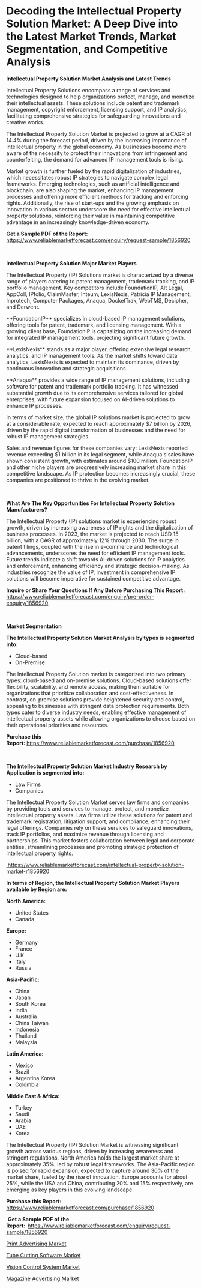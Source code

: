 <p><h1>Decoding the Intellectual Property Solution Market: A Deep Dive into the Latest Market Trends, Market Segmentation, and Competitive Analysis</h1></p><p><strong>Intellectual Property Solution Market Analysis and Latest Trends</strong></p>
<p><p>Intellectual Property Solutions encompass a range of services and technologies designed to help organizations protect, manage, and monetize their intellectual assets. These solutions include patent and trademark management, copyright enforcement, licensing support, and IP analytics, facilitating comprehensive strategies for safeguarding innovations and creative works. </p><p>The Intellectual Property Solution Market is projected to grow at a CAGR of 14.4% during the forecast period, driven by the increasing importance of intellectual property in the global economy. As businesses become more aware of the necessity to protect their innovations from infringement and counterfeiting, the demand for advanced IP management tools is rising. </p><p>Market growth is further fueled by the rapid digitalization of industries, which necessitates robust IP strategies to navigate complex legal frameworks. Emerging technologies, such as artificial intelligence and blockchain, are also shaping the market, enhancing IP management processes and offering more efficient methods for tracking and enforcing rights. Additionally, the rise of start-ups and the growing emphasis on innovation in various sectors underscore the need for effective intellectual property solutions, reinforcing their value in maintaining competitive advantage in an increasingly knowledge-driven economy.</p></p>
<p><strong>Get a Sample PDF of the Report:&nbsp;</strong> <a href="https://www.reliablemarketforecast.com/enquiry/request-sample/1856920?utm_campaign=1080&utm_medium=2&utm_source=Github&utm_content=ia&utm_term=10032025&utm_id=intellectual-property-solution">https://www.reliablemarketforecast.com/enquiry/request-sample/1856920</a></p>
<p>&nbsp;</p>
<p><strong>Intellectual Property Solution Major Market Players</strong></p>
<p><p>The Intellectual Property (IP) Solutions market is characterized by a diverse range of players catering to patent management, trademark tracking, and IP portfolio management. Key competitors include FoundationIP, Alt Legal, AppColl, IPfolio, ClaimMaster, Inteum, LexisNexis, Patricia IP Management, Inprotech, Computer Packages, Anaqua, DocketTrak, WebTMS, Decipher, and Derwent.</p><p>**FoundationIP** specializes in cloud-based IP management solutions, offering tools for patent, trademark, and licensing management. With a growing client base, FoundationIP is capitalizing on the increasing demand for integrated IP management tools, projecting significant future growth.</p><p>**LexisNexis** stands as a major player, offering extensive legal research, analytics, and IP management tools. As the market shifts toward data analytics, LexisNexis is expected to maintain its dominance, driven by continuous innovation and strategic acquisitions.</p><p>**Anaqua** provides a wide range of IP management solutions, including software for patent and trademark portfolio tracking. It has witnessed substantial growth due to its comprehensive services tailored for global enterprises, with future expansion focused on AI-driven solutions to enhance IP processes.</p><p>In terms of market size, the global IP solutions market is projected to grow at a considerable rate, expected to reach approximately $7 billion by 2026, driven by the rapid digital transformation of businesses and the need for robust IP management strategies.</p><p>Sales and revenue figures for these companies vary: LexisNexis reported revenue exceeding $1 billion in its legal segment, while Anaqua's sales have shown consistent growth, with estimates around $100 million. FoundationIP and other niche players are progressively increasing market share in this competitive landscape. As IP protection becomes increasingly crucial, these companies are positioned to thrive in the evolving market.</p></p>
<p>&nbsp;</p>
<p><strong>What Are The Key Opportunities For Intellectual Property Solution Manufacturers?</strong></p>
<p><p>The Intellectual Property (IP) solutions market is experiencing robust growth, driven by increasing awareness of IP rights and the digitalization of business processes. In 2023, the market is projected to reach USD 15 billion, with a CAGR of approximately 12% through 2030. The surge in patent filings, coupled with the rise in e-commerce and technological advancements, underscores the need for efficient IP management tools. Future trends indicate a shift towards AI-driven solutions for IP analytics and enforcement, enhancing efficiency and strategic decision-making. As industries recognize the value of IP, investment in comprehensive IP solutions will become imperative for sustained competitive advantage.</p></p>
<p><strong>Inquire or Share Your Questions If Any Before Purchasing This Report:</strong> <a href="https://www.reliablemarketforecast.com/enquiry/pre-order-enquiry/1856920?utm_campaign=1080&utm_medium=2&utm_source=Github&utm_content=ia&utm_term=10032025&utm_id=intellectual-property-solution">https://www.reliablemarketforecast.com/enquiry/pre-order-enquiry/1856920</a></p>
<p>&nbsp;</p>
<p><strong>Market Segmentation</strong></p>
<p><strong>The Intellectual Property Solution Market Analysis by types is segmented into:</strong></p>
<p><ul><li>Cloud-based</li><li>On-Premise</li></ul></p>
<p><p>The Intellectual Property Solution market is categorized into two primary types: cloud-based and on-premise solutions. Cloud-based solutions offer flexibility, scalability, and remote access, making them suitable for organizations that prioritize collaboration and cost-effectiveness. In contrast, on-premise solutions provide heightened security and control, appealing to businesses with stringent data protection requirements. Both types cater to diverse industry needs, enabling effective management of intellectual property assets while allowing organizations to choose based on their operational priorities and resources.</p></p>
<p><strong>Purchase this Report:&nbsp;</strong><a href="https://www.reliablemarketforecast.com/purchase/1856920?utm_campaign=1080&utm_medium=2&utm_source=Github&utm_content=ia&utm_term=10032025&utm_id=intellectual-property-solution">https://www.reliablemarketforecast.com/purchase/1856920</a></p>
<p>&nbsp;</p>
<p><strong>The Intellectual Property Solution Market Industry Research by Application is segmented into:</strong></p>
<p><ul><li>Law Firms</li><li>Companies</li></ul></p>
<p><p>The Intellectual Property Solution Market serves law firms and companies by providing tools and services to manage, protect, and monetize intellectual property assets. Law firms utilize these solutions for patent and trademark registration, litigation support, and compliance, enhancing their legal offerings. Companies rely on these services to safeguard innovations, track IP portfolios, and maximize revenue through licensing and partnerships. This market fosters collaboration between legal and corporate entities, streamlining processes and promoting strategic protection of intellectual property rights.</p></p>
<p><a href="https://www.reliablemarketforecast.com/intellectual-property-solution-market-r1856920?utm_campaign=1080&utm_medium=2&utm_source=Github&utm_content=ia&utm_term=10032025&utm_id=intellectual-property-solution">&nbsp;https://www.reliablemarketforecast.com/intellectual-property-solution-market-r1856920</a></p>
<p><strong>In terms of Region, the Intellectual Property Solution Market Players available by Region are:</strong></p>
<p>
    <p> <strong> North America: </strong>
        <ul>
            <li>United States</li>
            <li>Canada</li>
        </ul>
        </p> 
    <p> <strong> Europe: </strong>
        <ul>
            <li>Germany</li>
            <li>France</li>
            <li>U.K.</li>
            <li>Italy</li>
            <li>Russia</li>
        </ul>
        </p> 
    <p> <strong> Asia-Pacific: </strong>
        <ul>
            <li>China</li>
            <li>Japan</li>
            <li>South Korea</li>
            <li>India</li>
            <li>Australia</li>
            <li>China Taiwan</li>
            <li>Indonesia</li>
            <li>Thailand</li>
            <li>Malaysia</li>
        </ul>
        </p> 
    <p> <strong> Latin America: </strong>
        <ul>
            <li>Mexico</li>
            <li>Brazil</li>
            <li>Argentina Korea</li>
            <li>Colombia</li>
        </ul>
        </p> 
    <p> <strong> Middle East & Africa: </strong>
        <ul>
            <li>Turkey</li>
            <li>Saudi</li>
            <li>Arabia</li>
            <li>UAE</li>
            <li>Korea</li>
        </ul>
    </p>
    </p>
<p><p>The Intellectual Property (IP) Solution Market is witnessing significant growth across various regions, driven by increasing awareness and stringent regulations. North America holds the largest market share at approximately 35%, led by robust legal frameworks. The Asia-Pacific region is poised for rapid expansion, expected to capture around 30% of the market share, fueled by the rise of innovation. Europe accounts for about 25%, while the USA and China, contributing 20% and 15% respectively, are emerging as key players in this evolving landscape.</p></p>
<p><strong>Purchase this Report: </strong><a href="https://www.reliablemarketforecast.com/purchase/1856920?utm_campaign=1080&utm_medium=2&utm_source=Github&utm_content=ia&utm_term=10032025&utm_id=intellectual-property-solution">https://www.reliablemarketforecast.com/purchase/1856920</a></p>
<p>&nbsp;<strong>Get a Sample PDF of the Report:&nbsp;&nbsp;</strong><a href="https://www.reliablemarketforecast.com/enquiry/request-sample/1856920?utm_campaign=1080&utm_medium=2&utm_source=Github&utm_content=ia&utm_term=10032025&utm_id=intellectual-property-solution">https://www.reliablemarketforecast.com/enquiry/request-sample/1856920</a></p>
<p><strong></strong></p>
<p><p><a href="https://github.com/gdfhhhj/Market-Research-Report-List-7/blob/main/print-advertising-market.md?utm_campaign=1080&utm_medium=2&utm_source=Github&utm_content=ia&utm_term=10032025&utm_id=intellectual-property-solution">Print Advertising Market</a></p><p><a href="https://github.com/saqafidrahea/Market-Research-Report-List-1/blob/main/tube-cutting-software-market.md?utm_campaign=1080&utm_medium=2&utm_source=Github&utm_content=ia&utm_term=10032025&utm_id=intellectual-property-solution">Tube Cutting Software Market</a></p><p><a href="https://github.com/afghatakito29/Market-Research-Report-List-1/blob/main/vision-control-system-market.md?utm_campaign=1080&utm_medium=2&utm_source=Github&utm_content=ia&utm_term=10032025&utm_id=intellectual-property-solution">Vision Control System Market</a></p><p><a href="https://github.com/atawanyeze/Market-Research-Report-List-1/blob/main/magazine-advertising-market.md?utm_campaign=1080&utm_medium=2&utm_source=Github&utm_content=ia&utm_term=10032025&utm_id=intellectual-property-solution">Magazine Advertising Market</a></p></p>